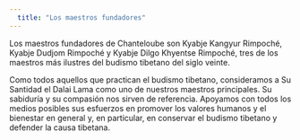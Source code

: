 ```yaml
---
  title: "Los maestros fundadores"
---
```


Los maestros fundadores de Chanteloube son Kyabje Kangyur Rimpoché, Kyabje Dudjom Rimpoché y Kyabje Dilgo Khyentse Rimpoché, tres de los maestros más ilustres del budismo tibetano del siglo veinte. 

Como todos aquellos que practican el budismo tibetano, consideramos a Su Santidad el Dalai Lama como uno de nuestros maestros principales. Su sabiduría y su compasión nos sirven de referencia. Apoyamos con todos los medios posibles sus esfuerzos en promover los valores humanos y el bienestar en general y, en particular, en conservar el budismo tibetano y defender la causa tibetana. 
